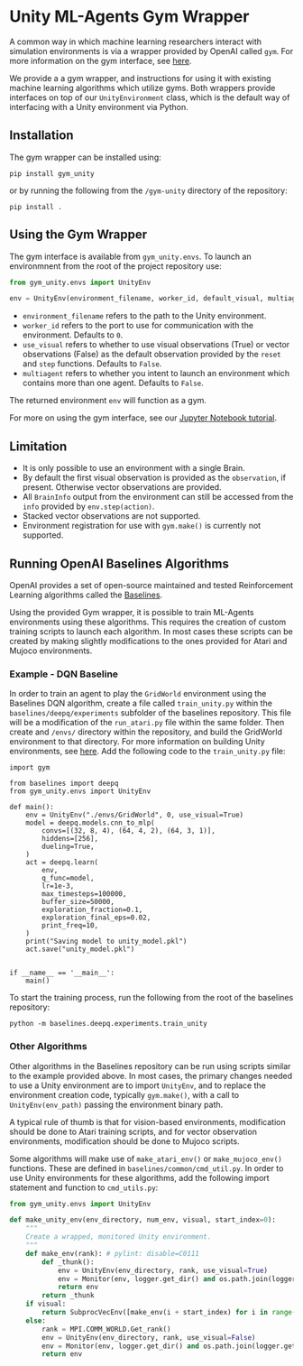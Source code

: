 # Unity ML-Agents Gym Wrapper

A common way in which machine learning researchers interact with simulation environments is via a wrapper provided by OpenAI called `gym`. For more information on the gym interface, see [here](https://github.com/openai/gym). 

We provide a a gym wrapper, and instructions for using it with existing machine learning algorithms which utilize gyms. Both wrappers provide interfaces on top of our `UnityEnvironment` class, which is the default way of interfacing with a Unity environment via Python.

## Installation

The gym wrapper can be installed using:

```
pip install gym_unity
```

or by running the following from the `/gym-unity` directory of the repository:

```
pip install .
```


## Using the Gym Wrapper
The gym interface is available from `gym_unity.envs`. To launch an environmnent from the root of the project repository use:

```python
from gym_unity.envs import UnityEnv

env = UnityEnv(environment_filename, worker_id, default_visual, multiagent)
```

* `environment_filename` refers to the path to the Unity environment.
* `worker_id` refers to the port to use for communication with the environment. Defaults to `0`.
* `use_visual` refers to whether to use visual observations (True) or vector observations (False) as the default observation provided by the `reset` and `step` functions. Defaults to `False`.
* `multiagent` refers to whether you intent to launch an environment which contains more than one agent. Defaults to `False`.

The returned environment `env` will function as a gym.

For more on using the gym interface, see our [Jupyter Notebook tutorial](../notebooks/getting-started-gym.ipynb).

## Limitation

* It is only possible to use an environment with a single Brain.
* By default the first visual observation is provided as the `observation`, if
  present. Otherwise vector observations are provided. 
* All `BrainInfo` output from the environment can still be accessed from the
  `info` provided by `env.step(action)`.
* Stacked vector observations are not supported.
* Environment registration for use with `gym.make()` is currently not supported.

## Running OpenAI Baselines Algorithms

OpenAI provides a set of open-source maintained and tested Reinforcement Learning algorithms called the [Baselines](https://github.com/openai/baselines). 

Using the provided Gym wrapper, it is possible to train ML-Agents environments using these algorithms. This requires the creation of custom training scripts to launch each algorithm. In most cases these scripts can be created by making slightly modifications to the ones provided for Atari and Mujoco environments.

### Example - DQN Baseline

In order to train an agent to play the `GridWorld` environment using the Baselines DQN algorithm, create a file called `train_unity.py` within the `baselines/deepq/experiments` subfolder of the baselines repository. This file will be a modification of the `run_atari.py` file within the same folder. Then create and `/envs/` directory within the repository, and build the GridWorld environment to that directory. For more information on building Unity environments, see [here](../docs/Learning-Environment-Executable.md). Add the following code to the `train_unity.py` file:

```
import gym

from baselines import deepq
from gym_unity.envs import UnityEnv

def main():
    env = UnityEnv("./envs/GridWorld", 0, use_visual=True)
    model = deepq.models.cnn_to_mlp(
        convs=[(32, 8, 4), (64, 4, 2), (64, 3, 1)],
        hiddens=[256],
        dueling=True,
    )
    act = deepq.learn(
        env,
        q_func=model,
        lr=1e-3,
        max_timesteps=100000,
        buffer_size=50000,
        exploration_fraction=0.1,
        exploration_final_eps=0.02,
        print_freq=10,
    )
    print("Saving model to unity_model.pkl")
    act.save("unity_model.pkl")


if __name__ == '__main__':
    main()
```


To start the training process, run the following from the root of the baselines repository:

```
python -m baselines.deepq.experiments.train_unity
```

### Other Algorithms

Other algorithms in the Baselines repository can be run using scripts similar to the example provided above. In most cases, the primary changes needed to use a Unity environment are to import `UnityEnv`, and to replace the environment creation code, typically `gym.make()`, with a call to `UnityEnv(env_path)` passing the environment binary path. 

A typical rule of thumb is that for vision-based environments, modification should be done to Atari training scripts, and for vector observation environments, modification should be done to Mujoco scripts.

Some algorithms will make use of `make_atari_env()` or `make_mujoco_env()` functions. These are defined in `baselines/common/cmd_util.py`. In order to use Unity environments for these algorithms, add the following import statement and function to `cmd_utils.py`:

```python
from gym_unity.envs import UnityEnv

def make_unity_env(env_directory, num_env, visual, start_index=0):
    """
    Create a wrapped, monitored Unity environment.
    """
    def make_env(rank): # pylint: disable=C0111
        def _thunk():
            env = UnityEnv(env_directory, rank, use_visual=True)
            env = Monitor(env, logger.get_dir() and os.path.join(logger.get_dir(), str(rank)))
            return env
        return _thunk
    if visual:
        return SubprocVecEnv([make_env(i + start_index) for i in range(num_env)])
    else:
        rank = MPI.COMM_WORLD.Get_rank()
        env = UnityEnv(env_directory, rank, use_visual=False)
        env = Monitor(env, logger.get_dir() and os.path.join(logger.get_dir(), str(rank)))
        return env

```
